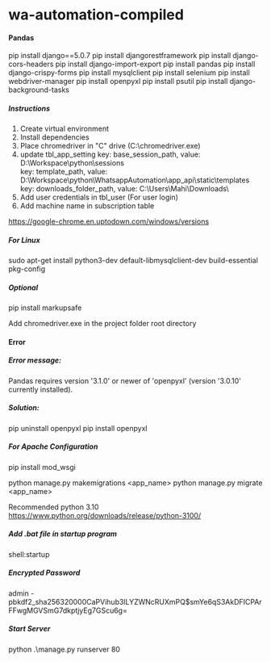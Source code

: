 # wa-automation-compiled


#### Pandas

pip install django==5.0.7
pip install djangorestframework
pip install django-cors-headers
pip install django-import-export
pip install pandas
pip install django-crispy-forms
pip install mysqlclient
pip install selenium
pip install webdriver-manager
pip install openpyxl
pip install psutil
pip install django-background-tasks

##### Instructions

1. Create virtual environment
2. Install dependencies
3. Place chromedriver in "C" drive (C:\chromedriver.exe)
4. update tbl_app_setting
   key: base_session_path, value: D:\Workspace\python\sessions\
   key: template_path, value: D:\Workspace\python\WhatsappAutomation\app_api\static\templates\
   key: downloads_folder_path, value: C:\Users\Mahi\Downloads\
5. Add user credentials in tbl_user (For user login)
6. Add machine name in subscription table

https://google-chrome.en.uptodown.com/windows/versions

##### For Linux

sudo apt-get install python3-dev default-libmysqlclient-dev build-essential pkg-config

##### Optional

pip install markupsafe

Add chromedriver.exe in the project folder root directory

#### Error

##### Error message:
Pandas requires version '3.1.0' or newer of 'openpyxl' (version '3.0.10' currently installed).

##### Solution:
pip uninstall openpyxl
pip install openpyxl

##### For Apache Configuration

pip install mod_wsgi

python manage.py makemigrations <app_name>
python manage.py migrate <app_name>

Recommended python 3.10
https://www.python.org/downloads/release/python-3100/

##### Add .bat file in startup program

shell:startup

##### Encrypted Password
admin - pbkdf2_sha256$320000$CaPVihub3lLYZWNcRUXmPQ$smYe6qS3AkDFICPArFFwgMGVSmG7dkptjyEg7GScu6g=

##### Start Server

python .\manage.py runserver 80